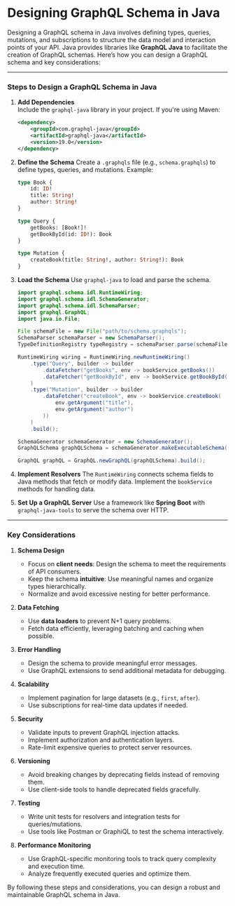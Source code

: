 # Designing GraphQL Schema in Java

Designing a GraphQL schema in Java involves defining types, queries, mutations, and subscriptions to structure the data model and interaction points of your API. Java provides libraries like **GraphQL Java** to facilitate the creation of GraphQL schemas. Here’s how you can design a GraphQL schema and key considerations:

---

### **Steps to Design a GraphQL Schema in Java**

1. **Add Dependencies**  
   Include the `graphql-java` library in your project. If you're using Maven:
   ```xml
   <dependency>
       <groupId>com.graphql-java</groupId>
       <artifactId>graphql-java</artifactId>
       <version>19.0</version>
   </dependency>
   ```

2. **Define the Schema**
   Create a `.graphqls` file (e.g., `schema.graphqls`) to define types, queries, and mutations. Example:
   ```graphql
   type Book {
       id: ID!
       title: String!
       author: String!
   }

   type Query {
       getBooks: [Book!]!
       getBookById(id: ID!): Book
   }

   type Mutation {
       createBook(title: String!, author: String!): Book
   }
   ```

3. **Load the Schema**
   Use `graphql-java` to load and parse the schema.
   ```java
   import graphql.schema.idl.RuntimeWiring;
   import graphql.schema.idl.SchemaGenerator;
   import graphql.schema.idl.SchemaParser;
   import graphql.GraphQL;
   import java.io.File;

   File schemaFile = new File("path/to/schema.graphqls");
   SchemaParser schemaParser = new SchemaParser();
   TypeDefinitionRegistry typeRegistry = schemaParser.parse(schemaFile);

   RuntimeWiring wiring = RuntimeWiring.newRuntimeWiring()
       .type("Query", builder -> builder
           .dataFetcher("getBooks", env -> bookService.getBooks())
           .dataFetcher("getBookById", env -> bookService.getBookById(env.getArgument("id")))
       )
       .type("Mutation", builder -> builder
           .dataFetcher("createBook", env -> bookService.createBook(
               env.getArgument("title"),
               env.getArgument("author")
           ))
       )
       .build();

   SchemaGenerator schemaGenerator = new SchemaGenerator();
   GraphQLSchema graphQLSchema = schemaGenerator.makeExecutableSchema(typeRegistry, wiring);

   GraphQL graphQL = GraphQL.newGraphQL(graphQLSchema).build();
   ```

4. **Implement Resolvers**
   The `RuntimeWiring` connects schema fields to Java methods that fetch or modify data. Implement the `bookService` methods for handling data.

5. **Set Up a GraphQL Server**
   Use a framework like **Spring Boot** with `graphql-java-tools` to serve the schema over HTTP. 

---

### **Key Considerations**

1. **Schema Design**
   - Focus on **client needs**: Design the schema to meet the requirements of API consumers.
   - Keep the schema **intuitive**: Use meaningful names and organize types hierarchically.
   - Normalize and avoid excessive nesting for better performance.

2. **Data Fetching**
   - Use **data loaders** to prevent N+1 query problems.
   - Fetch data efficiently, leveraging batching and caching when possible.

3. **Error Handling**
   - Design the schema to provide meaningful error messages.
   - Use GraphQL extensions to send additional metadata for debugging.

4. **Scalability**
   - Implement pagination for large datasets (e.g., `first`, `after`).
   - Use subscriptions for real-time data updates if needed.

5. **Security**
   - Validate inputs to prevent GraphQL injection attacks.
   - Implement authorization and authentication layers.
   - Rate-limit expensive queries to protect server resources.

6. **Versioning**
   - Avoid breaking changes by deprecating fields instead of removing them.
   - Use client-side tools to handle deprecated fields gracefully.

7. **Testing**
   - Write unit tests for resolvers and integration tests for queries/mutations.
   - Use tools like Postman or GraphiQL to test the schema interactively.

8. **Performance Monitoring**
   - Use GraphQL-specific monitoring tools to track query complexity and execution time.
   - Analyze frequently executed queries and optimize them.

By following these steps and considerations, you can design a robust and maintainable GraphQL schema in Java.